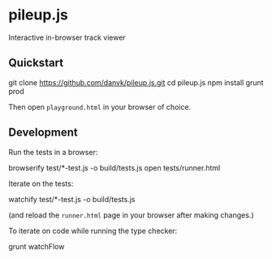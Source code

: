 # pileup.js
Interactive in-browser track viewer

## Quickstart

  git clone https://github.com/danvk/pileup.js.git
  cd pileup.js
  npm install
  grunt prod

Then open `playground.html` in your browser of choice.

## Development

Run the tests in a browser:

  browserify test/*-test.js -o build/tests.js
  open tests/runner.html

Iterate on the tests:

  watchify test/*-test.js -o build/tests.js

(and reload the `runner.html` page in your browser after making changes.)

To iterate on code while running the type checker:

  grunt watchFlow
